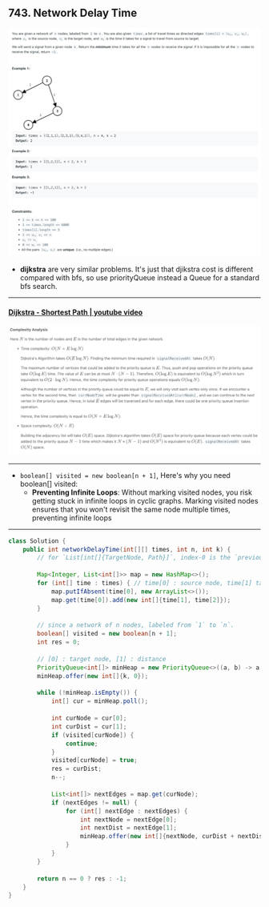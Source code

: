 ## 743. Network Delay Time
![](img/2024-03-05-19-34-04.png)

- **dijkstra** are very similar problems. It's just that djikstra cost is different compared with bfs, so use priorityQueue instead a Queue for a standard bfs search.

---

#### [Dijkstra - Shortest Path | youtube video](https://youtu.be/EaphyqKU4PQ?t=278)


![](img/2024-03-22-14-02-04.png)

---
- `boolean[] visited = new boolean[n + 1]`, Here's why you need boolean[] visited:
  -  **Preventing Infinite Loops**: Without marking visited nodes, you risk getting stuck in infinite loops in cyclic graphs. Marking visited 
    nodes ensures that you won't revisit the same node multiple times, preventing infinite loops

---
```java
class Solution {
    public int networkDelayTime(int[][] times, int n, int k) {
        // for `List[int[]{TargetNode, Path}]`, index-0 is the `previous Node`, or `from Node`, index-1 is the `time` of edge,

        Map<Integer, List<int[]>> map = new HashMap<>();
        for (int[] time : times) { // time[0] : source node, time[1] target node, time[2] : time
            map.putIfAbsent(time[0], new ArrayList<>());
            map.get(time[0]).add(new int[]{time[1], time[2]});
        }
        
        // since a network of n nodes, labeled from `1` to `n`.
        boolean[] visited = new boolean[n + 1];
        int res = 0;
        
        // [0] : target node, [1] : distance
        PriorityQueue<int[]> minHeap = new PriorityQueue<>((a, b) -> a[1] - b[1]);
        minHeap.offer(new int[]{k, 0});
        
        while (!minHeap.isEmpty()) {
            int[] cur = minHeap.poll();
            
            int curNode = cur[0];
            int curDist = cur[1];
            if (visited[curNode]) {
                continue;
            }            
            visited[curNode] = true;            
            res = curDist;
            n--;
            
            List<int[]> nextEdges = map.get(curNode);
            if (nextEdges != null) {
                for (int[] nextEdge : nextEdges) {
                    int nextNode = nextEdge[0];
                    int nextDist = nextEdge[1];
                    minHeap.offer(new int[]{nextNode, curDist + nextDist});
                }                
            }
        }
        
        return n == 0 ? res : -1;
    }
}
```

